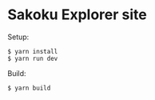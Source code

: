 # Sakoku Explorer site

Setup:

```
$ yarn install
$ yarn run dev
``` 

Build:

```
$ yarn build
```

